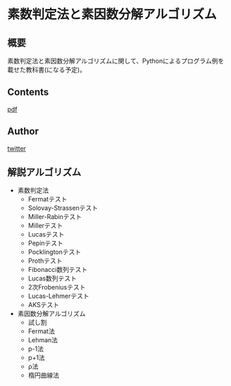 # 素数判定法と素因数分解アルゴリズム

## 概要

素数判定法と素因数分解アルゴリズムに関して、Pythonによるプログラム例を載せた教科書(になる予定)。

## Contents
[pdf](https://github.com/haru-44/prime_text/releases/latest/download/main.pdf)

## Author

[twitter](https://twitter.com/haru_44)

## 解説アルゴリズム

* 素数判定法
  * Fermatテスト
  * Solovay-Strassenテスト
  * Miller-Rabinテスト
  * Millerテスト
  * Lucasテスト
  * Pepinテスト
  * Pocklingtonテスト
  * Prothテスト
  * Fibonacci数列テスト
  * Lucas数列テスト
  * 2次Frobeniusテスト
  * Lucas-Lehmerテスト
  * AKSテスト
* 素因数分解アルゴリズム
  * 試し割
  * Fermat法
  * Lehman法
  * p-1法
  * p+1法
  * ρ法
  * 楕円曲線法

